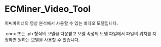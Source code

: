 # ECMiner_Video_Tool
이씨마이너의 영상 분석에서 사용할 수 있는 비디오 모델입니다.  

.onnx 또는 .pb 형식의 모델을 다운받고 모델 속성의 모델 파일에서 파일의 위치를 지정하면 원하는 모델을 사용할 수 있습니다.

